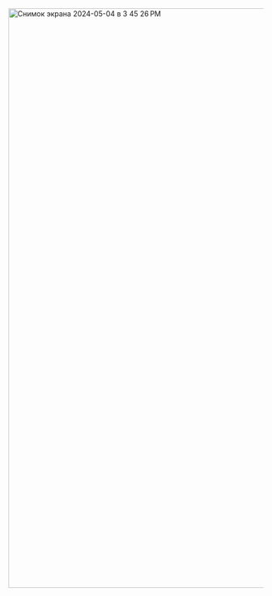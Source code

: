 <img width="1142" alt="Снимок экрана 2024-05-04 в 3 45 26 PM" src="https://github.com/beliybear/googlesheets_bot/assets/95547886/62ed78f5-b876-4daf-9107-ede33ae8d671">
